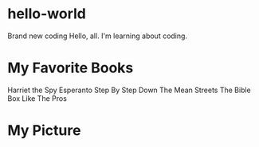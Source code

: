 # hello-world
Brand new coding
Hello, all.  I'm learning about coding.

# My Favorite Books
Harriet the Spy
Esperanto Step By Step
Down The Mean Streets
The Bible
Box Like The Pros

# My Picture
